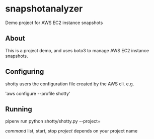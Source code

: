 # snapshotanalyzer
Demo project for AWS EC2 instance snapshots

## About

This is a project demo, and uses boto3 to manage AWS EC2 instance snapshots.

## Configuring

shotty users the configuration file created by the AWS cli. e.g.

'aws configure --profile shotty'

## Running

pipenv run python shotty/shotty.py <command> --project=<project name>

*command* list, start, stop
*project* depends on your project name
